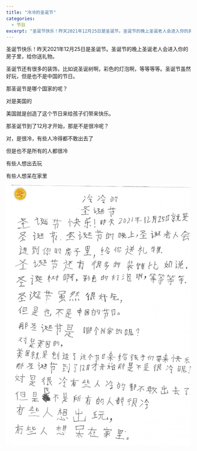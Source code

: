 ```yaml
---
title: "冷冷的圣诞节"
categories:
  - 节日
excerpt: "圣诞节快乐！昨天2021年12月25日是圣诞节。圣诞节的晚上圣诞老人会进入你的房子里，给你送礼物。"
---
```


圣诞节快乐！昨天2021年12月25日是圣诞节。圣诞节的晚上圣诞老人会进入你的房子里，给你送礼物。

圣诞节还有很多的装饰，比如说圣诞树啊，彩色的灯泡啊，等等等等。圣诞节虽然好玩，但是也不是中国的节日。

那圣诞节是哪个国家的呢？

对是美国的

美国就是创造了这个节日来给孩子们带来快乐。

那圣诞节到了12月才开始，那是不是很冷呢？

对，是很冷，有些人冷得都不敢出去了

但是也不是所有的人都很冷

有些人想出去玩

有些人想呆在家里

![Kelsey](/assets/images/kelsey.jpg)
